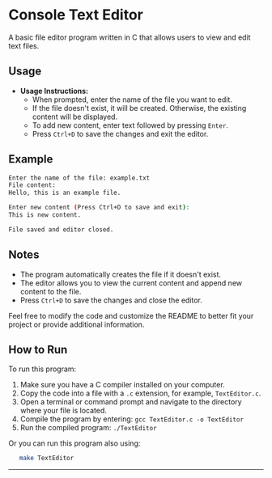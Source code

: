 # Console Text Editor

A basic file editor program written in C that allows users to view and edit text files.

## Usage

- **Usage Instructions:**
  - When prompted, enter the name of the file you want to edit.
  - If the file doesn't exist, it will be created. Otherwise, the existing content will be displayed.
  - To add new content, enter text followed by pressing `Enter`.
  - Press `Ctrl+D` to save the changes and exit the editor.

## Example

```bash
Enter the name of the file: example.txt
File content:
Hello, this is an example file.

Enter new content (Press Ctrl+D to save and exit):
This is new content.

File saved and editor closed.
```

## Notes

- The program automatically creates the file if it doesn't exist.
- The editor allows you to view the current content and append new content to the file.
- Press `Ctrl+D` to save the changes and close the editor.

Feel free to modify the code and customize the README to better fit your project or provide additional information.

## How to Run

To run this program:

1. Make sure you have a C compiler installed on your computer.
2. Copy the code into a file with a `.c` extension, for example, `TextEditor.c`.
3. Open a terminal or command prompt and navigate to the directory where your file is located.
4. Compile the program by entering: `gcc TextEditor.c -o TextEditor`
5. Run the compiled program: `./TextEditor`

Or you can run this program also using:

```bash
   make TextEditor
```

---
